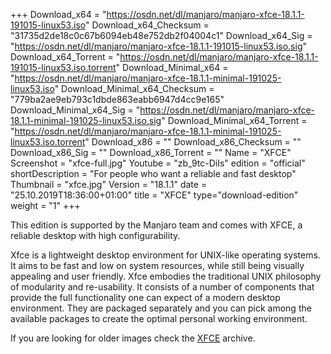 +++
Download_x64 = "https://osdn.net/dl/manjaro/manjaro-xfce-18.1.1-191015-linux53.iso"
Download_x64_Checksum = "31735d2de18c0c67b6094eb48e752db2f04004c1"
Download_x64_Sig = "https://osdn.net/dl/manjaro/manjaro-xfce-18.1.1-191015-linux53.iso.sig"
Download_x64_Torrent = "https://osdn.net/dl/manjaro/manjaro-xfce-18.1.1-191015-linux53.iso.torrent"
Download_Minimal_x64 = "https://osdn.net/dl/manjaro/manjaro-xfce-18.1.1-minimal-191025-linux53.iso"
Download_Minimal_x64_Checksum = "779ba2ae9eb793c1dbde863eabb6947d4cc9e165"
Download_Minimal_x64_Sig = "https://osdn.net/dl/manjaro/manjaro-xfce-18.1.1-minimal-191025-linux53.iso.sig"
Download_Minimal_x64_Torrent = "https://osdn.net/dl/manjaro/manjaro-xfce-18.1.1-minimal-191025-linux53.iso.torrent"
Download_x86 = ""
Download_x86_Checksum = ""
Download_x86_Sig = ""
Download_x86_Torrent = ""
Name = "XFCE"
Screenshot = "xfce-full.jpg"
Youtube = "zb_9tc-DiIs"
edition = "official"
shortDescription = "For people who want a reliable and fast desktop"
Thumbnail = "xfce.jpg"
Version = "18.1.1"
date = "25.10.2019T18:36:00+01:00"
title = "XFCE"
type="download-edition"
weight = "1"
+++

This edition is supported by the Manjaro team and comes with XFCE, a reliable desktop with high configurability.

Xfce is a lightweight desktop environment for UNIX-like operating systems. It aims to be fast and low on system resources, while still being visually appealing and user friendly. Xfce embodies the traditional UNIX philosophy of modularity and re-usability. It consists of a number of components that provide the full functionality one can expect of a modern desktop environment. They are packaged separately and you can pick among the available packages to create the optimal personal working environment.

If you are looking for older images check the [XFCE](https://osdn.net/projects/manjaro/storage/z_release_archive/xfce) archive.



